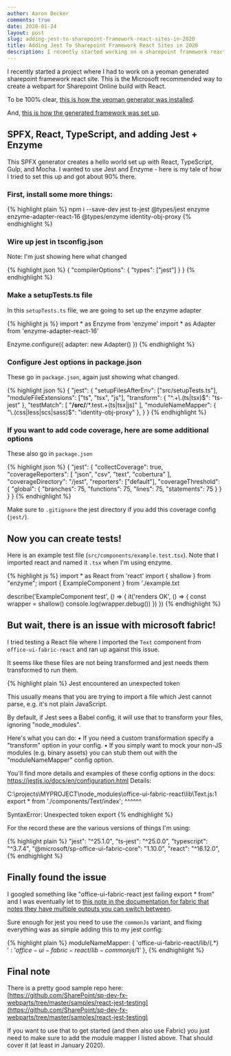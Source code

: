 ```yaml
---
author: Aaron Decker
comments: true
date: 2020-01-24
layout: post
slug: adding-jest-to-sharepoint-framework-react-sites-in-2020
title: Adding Jest To Sharepoint Framework React Sites in 2020
description: I recently started working on a sharepoint framework react site using typescript and I wanted to add Jest tests. Here is how to do it.
---
```


I recently started a project where I had to work on a yeoman generated sharepoint framework react site. This is the Microsoft recommended way to create a webpart for Sharepoint Online build with React. 

To be 100% clear, [this is how the yeoman generator was installed](https://docs.microsoft.com/en-us/sharepoint/dev/spfx/set-up-your-development-environment). 

And, [this is how the generated framework was set up](https://docs.microsoft.com/en-us/sharepoint/dev/spfx/web-parts/get-started/build-a-hello-world-web-part).


## SPFX, React, TypeScript, and adding Jest + Enzyme

This SPFX generator creates a hello world set up with React, TypeScript, Gulp, and Mocha. I wanted to use Jest and Enzyme - here is my tale of how I tried to set this up and got about 90% there. 

### First, install some more things:


{% highlight plain %}
npm i --save-dev jest ts-jest @types/jest enzyme enzyme-adapter-react-16 @types/enzyme identity-obj-proxy
{% endhighlight %}

### Wire up jest in tsconfig.json

Note: I'm just showing here what changed

{% highlight json %}
{
  "compilerOptions": {
    "types": ["jest"]
  }
}
{% endhighlight %}

### Make a setupTests.ts file

In this `setupTests.ts` file, we are going to set up the enzyme adapter

{% highlight js %}
import * as Enzyme from 'enzyme'
import * as Adapter from 'enzyme-adapter-react-16'

Enzyme.configure({
  adapter: new Adapter()
})
{% endhighlight %}


### Configure Jest options in package.json

These go in `package.json`, again just showing what changed.

{% highlight json %}
{
  "jest": {
    "setupFilesAfterEnv": ["<rootDir>src/setupTests.ts"],
    "moduleFileExtensions": ["ts", "tsx", "js"],
    "transform": {
      "^.+\\.(ts|tsx)$": "ts-jest"
    },
    "testMatch": [
      "**/src/**/*.test.+(ts|tsx|js)"
    ],
    "moduleNameMapper": {
      "\\.(css|less|scs|sass)$": "identity-obj-proxy"
    },
  }
}
{% endhighlight %}

### If you want to add code coverage, here are some additional options

These also go in `package.json`

{% highlight json %}
{
  "jest": {
    "collectCoverage": true,
    "coverageReporters": [
      "json", "csv", "text", "cobertura"
    ],
    "coverageDirectory": "<rootDir>/jest",
    "reporters": ["default"],
    "coverageThreshold": {
      "global": {
        "branches": 75,
        "functions": 75,
        "lines": 75,
        "statements": 75
      }
    }
  }
}
{% endhighlight %}

Make sure to `.gitignore` the jest directory if you add this coverage config (`jest/`).

## Now you can create tests!

Here is an example test file (`src/components/example.test.tsx`). Note that I imported react and named it `.tsx` when I'm using enzyme.

{% highlight js %}
import * as React from 'react'
import { shallow } from "enzyme";
import { ExampleComponent } from './example.txt

describe('ExampleComponent test', () => {
  it('renders OK', () => {
    const wrapper = shallow(<ExampleComponent />)
    console.log(wrapper.debug())
  })
})
{% endhighlight %}

## But wait, there is an issue with microsoft fabric!

I tried testing a React file where I imported the `Text` component from `office-ui-fabric-react` and ran up against this issue. 

It seems like these files are not being transformed and jest needs them transformed to run them. 

{% highlight plain %}
Jest encountered an unexpected token

This usually means that you are trying to import a file which Jest cannot parse, e.g. it's not plain JavaScript.

By default, if Jest sees a Babel config, it will use that to transform your files, ignoring "node_modules".

Here's what you can do:
  • If you need a custom transformation specify a "transform" option in your config.
  • If you simply want to mock your non-JS modules (e.g. binary assets) you can stub them out with the "moduleNameMapper" config option.

You'll find more details and examples of these config options in the docs:
https://jestjs.io/docs/en/configuration.html
Details:

C:\projects\MYPROJECT\node_modules\office-ui-fabric-react\lib\Text.js:1
export * from './components/Text/index';
^^^^^^

SyntaxError: Unexpected token export
{% endhighlight %}

For the record these are the various versions of things I'm using:

{% highlight plain %}
"jest": "^25.1.0",
"ts-jest": "^25.0.0",
"typescript": "^3.7.4",
"@microsoft/sp-office-ui-fabric-core": "1.10.0",
"react": "^16.12.0",
{% endhighlight %}

## Finally found the issue

I googled something like "office-ui-fabric-react jest failing export * from" and I was eventually let to [this note in the documentation for fabric that notes they have multiple outputs you can switch between](https://github.com/OfficeDev/office-ui-fabric-react/blob/master/6.0_RELEASE_NOTES.md#lib-commonjs
).  

Sure enough for jest you need to use the `commonJs` variant, and fixing everything was as simple adding this to my jest config:

{% highlight plain %}
  moduleNameMapper: {
    'office-ui-fabric-react/lib/(.*)$': 'office-ui-fabric-react/lib-commonjs/$1'
  },
{% endhighlight %}

## Final note

There is a pretty good sample repo here:
[https://github.com/SharePoint/sp-dev-fx-webparts/tree/master/samples/react-jest-testing](https://github.com/SharePoint/sp-dev-fx-webparts/tree/master/samples/react-jest-testing)

If you want to use that to get started (and then also use Fabric) you just need to make sure to add the module mapper I listed above. That should cover it (at least in January 2020).

